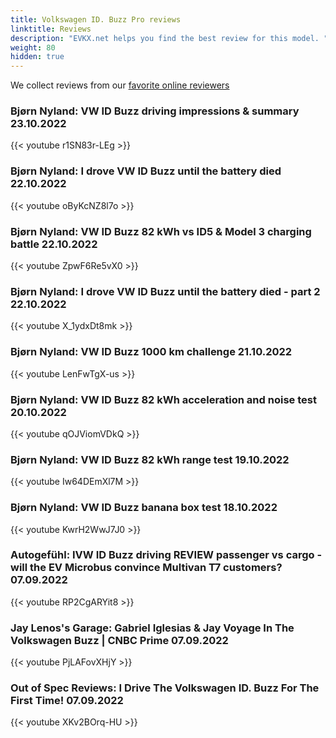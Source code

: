 ```yaml
---
title: Volkswagen ID. Buzz Pro reviews
linktitle: Reviews
description: "EVKX.net helps you find the best review for this model. "
weight: 80
hidden: true
---
```

<object type="image/svg+xml" data="../modelnavigation.svg"></object>
We collect reviews from our [favorite online reviewers](/guides/evreviewers/)

### Bjørn Nyland: VW ID Buzz driving impressions & summary 23.10.2022

{{< youtube r1SN83r-LEg >}}

### Bjørn Nyland: I drove VW ID Buzz until the battery died 22.10.2022

{{< youtube oByKcNZ8l7o >}}

### Bjørn Nyland: VW ID Buzz 82 kWh vs ID5 & Model 3 charging battle 22.10.2022

{{< youtube ZpwF6Re5vX0 >}}

### Bjørn Nyland: I drove VW ID Buzz until the battery died - part 2 22.10.2022

{{< youtube X_1ydxDt8mk >}}

### Bjørn Nyland: VW ID Buzz 1000 km challenge 21.10.2022

{{< youtube LenFwTgX-us >}}

### Bjørn Nyland: VW ID Buzz 82 kWh acceleration and noise test 20.10.2022

{{< youtube qOJViomVDkQ >}}

### Bjørn Nyland: VW ID Buzz 82 kWh range test 19.10.2022

{{< youtube Iw64DEmXl7M >}}

### Bjørn Nyland: VW ID Buzz banana box test 18.10.2022

{{< youtube KwrH2WwJ7J0 >}}

### Autogefühl: IVW ID Buzz driving REVIEW passenger vs cargo - will the EV Microbus convince Multivan T7 customers? 07.09.2022

{{< youtube RP2CgARYit8 >}}

### Jay Lenos's Garage: Gabriel Iglesias & Jay Voyage In The Volkswagen Buzz | CNBC Prime 07.09.2022

{{< youtube PjLAFovXHjY >}}

### Out of Spec Reviews: I Drive The Volkswagen ID. Buzz For The First Time! 07.09.2022

{{< youtube XKv2BOrq-HU >}}


